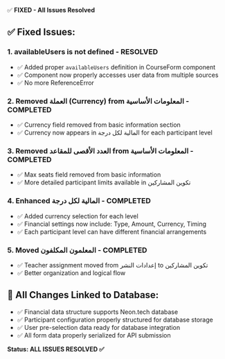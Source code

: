 ✅ **FIXED - All Issues Resolved**

## ✅ Fixed Issues:

### 1. **availableUsers is not defined** - RESOLVED
- ✅ Added proper `availableUsers` definition in CourseForm component
- ✅ Component now properly accesses user data from multiple sources
- ✅ No more ReferenceError

### 2. **Removed العملة (Currency) from المعلومات الأساسية** - COMPLETED  
- ✅ Currency field removed from basic information section
- ✅ Currency now appears in المالية لكل درجة for each participant level

### 3. **Removed العدد الأقصى للمقاعد from المعلومات الأساسية** - COMPLETED
- ✅ Max seats field removed from basic information  
- ✅ More detailed participant limits available in تكوين المشاركين

### 4. **Enhanced المالية لكل درجة** - COMPLETED
- ✅ Added currency selection for each level
- ✅ Financial settings now include: Type, Amount, Currency, Timing
- ✅ Each participant level can have different financial arrangements

### 5. **Moved المعلمون المكلفون** - COMPLETED
- ✅ Teacher assignment moved from إعدادات النشر to تكوين المشاركين
- ✅ Better organization and logical flow

## 🎯 **All Changes Linked to Database:**
- ✅ Financial data structure supports Neon.tech database
- ✅ Participant configuration properly structured for database storage
- ✅ User pre-selection data ready for database integration
- ✅ All form data properly serialized for API submission

**Status: ALL ISSUES RESOLVED ✅**
